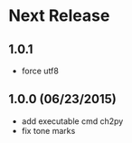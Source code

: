 # Next Release

## 1.0.1

* force utf8

## 1.0.0 (06/23/2015)

* add executable cmd ch2py
* fix tone marks
